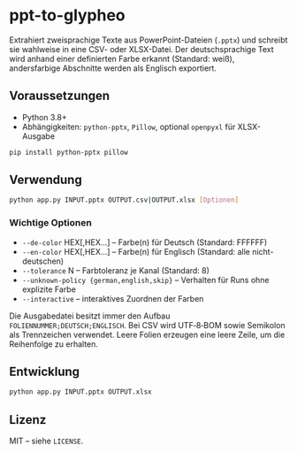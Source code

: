 # ppt-to-glypheo

Extrahiert zweisprachige Texte aus PowerPoint-Dateien (`.pptx`) und schreibt sie wahlweise in eine CSV- oder XLSX-Datei. Der deutschsprachige Text wird anhand einer definierten Farbe erkannt (Standard: weiß), andersfarbige Abschnitte werden als Englisch exportiert.

## Voraussetzungen
- Python 3.8+
- Abhängigkeiten: `python-pptx`, `Pillow`, optional `openpyxl` für XLSX-Ausgabe

```bash
pip install python-pptx pillow
```

## Verwendung

```bash
python app.py INPUT.pptx OUTPUT.csv|OUTPUT.xlsx [Optionen]
```

### Wichtige Optionen
- `--de-color` HEX[,HEX...] – Farbe(n) für Deutsch (Standard: FFFFFF)
- `--en-color` HEX[,HEX...] – Farbe(n) für Englisch (Standard: alle nicht-deutschen)
- `--tolerance` N – Farbtoleranz je Kanal (Standard: 8)
- `--unknown-policy {german,english,skip}` – Verhalten für Runs ohne explizite Farbe
- `--interactive` – interaktives Zuordnen der Farben

Die Ausgabedatei besitzt immer den Aufbau `FOLIENNUMMER;DEUTSCH;ENGLISCH`. Bei CSV wird UTF‑8‑BOM sowie Semikolon als Trennzeichen verwendet. Leere Folien erzeugen eine leere Zeile, um die Reihenfolge zu erhalten.

## Entwicklung

```bash
python app.py INPUT.pptx OUTPUT.xlsx
```

## Lizenz

MIT – siehe `LICENSE`.
